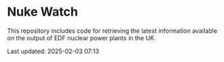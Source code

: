 # Nuke Watch

This repository includes code for retrieving the latest information available on the output of EDF nuclear power plants in the UK.

Last updated: 2025-02-03 07:13